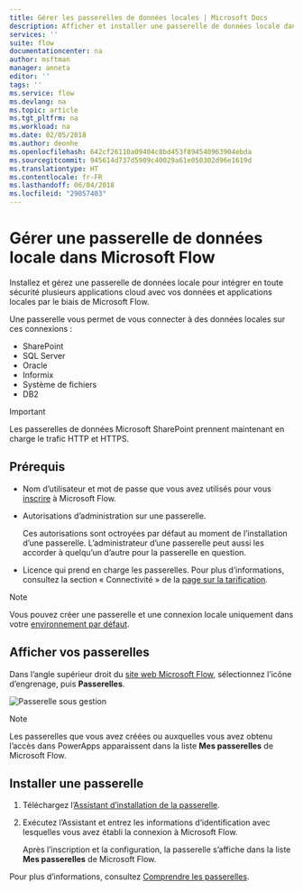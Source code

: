 ```yaml
---
title: Gérer les passerelles de données locales | Microsoft Docs
description: Afficher et installer une passerelle de données locale dans Microsoft Flow
services: ''
suite: flow
documentationcenter: na
author: msftman
manager: anneta
editor: ''
tags: ''
ms.service: flow
ms.devlang: na
ms.topic: article
ms.tgt_pltfrm: na
ms.workload: na
ms.date: 02/05/2018
ms.author: deonhe
ms.openlocfilehash: 642cf26110a09404c8bd453f894540963904ebda
ms.sourcegitcommit: 945614d737d5909c40029a61e050302d96e1619d
ms.translationtype: HT
ms.contentlocale: fr-FR
ms.lasthandoff: 06/04/2018
ms.locfileid: "29057403"
---
```

# <a name="manage-an-on-premises-data-gateway-in-microsoft-flow"></a>Gérer une passerelle de données locale dans Microsoft Flow

Installez et gérez une passerelle de données locale pour intégrer en toute sécurité plusieurs applications cloud avec vos données et applications locales par le biais de Microsoft Flow.

Une passerelle vous permet de vous connecter à des données locales sur ces connexions :

* SharePoint
* SQL Server
* Oracle
* Informix
* Système de fichiers
* DB2

> [!IMPORTANT]
> Les passerelles de données Microsoft SharePoint prennent maintenant en charge le trafic HTTP et HTTPS.


## <a name="prerequisites"></a>Prérequis

* Nom d’utilisateur et mot de passe que vous avez utilisés pour vous [inscrire](sign-up-sign-in.md) à Microsoft Flow.
* Autorisations d’administration sur une passerelle.

  Ces autorisations sont octroyées par défaut au moment de l’installation d’une passerelle. L’administrateur d’une passerelle peut aussi les accorder à quelqu’un d’autre pour la passerelle en question.
* Licence qui prend en charge les passerelles. Pour plus d’informations, consultez la section « Connectivité » de la [page sur la tarification](https://flow.microsoft.com/pricing/).

> [!NOTE]
> Vous pouvez créer une passerelle et une connexion locale uniquement dans votre [environnement par défaut](environments-overview-maker.md).



## <a name="view-your-gateways"></a>Afficher vos passerelles

Dans l’angle supérieur droit du [site web Microsoft Flow](https://flow.microsoft.com), sélectionnez l’icône d’engrenage, puis **Passerelles**.

![Passerelle sous gestion][1]

> [!NOTE]
> Les passerelles que vous avez créées ou auxquelles vous avez obtenu l’accès dans PowerApps apparaissent dans la liste **Mes passerelles** de Microsoft Flow.



## <a name="install-a-gateway"></a>Installer une passerelle

1. Téléchargez l’[Assistant d’installation de la passerelle](https://go.microsoft.com/fwlink/?LinkID=820580&clcid=0x409).

1. Exécutez l’Assistant et entrez les informations d’identification avec lesquelles vous avez établi la connexion à Microsoft Flow.

    Après l’inscription et la configuration, la passerelle s’affiche dans la liste **Mes passerelles** de Microsoft Flow.

Pour plus d’informations, consultez [Comprendre les passerelles](gateway-reference.md).

<!-- Image references -->
[1]: ./media/manage-gateway/view-gateways.png
